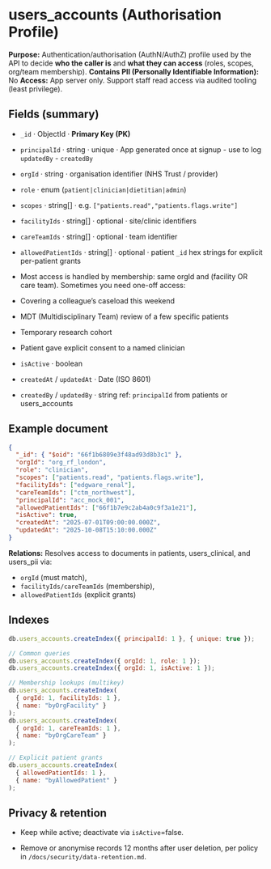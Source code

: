 # users_accounts (Authorisation Profile)

**Purpose:** Authentication/authorisation (AuthN/AuthZ) profile used by the API to decide **who the caller is** and **what they can access** (roles, scopes, org/team membership).
**Contains PII (Personally Identifiable Information):** No
**Access:** App server only. Support staff read access via audited tooling (least privilege).

## Fields (summary)

- `_id` · ObjectId · **Primary Key (PK)**
- `principalId` · string · unique · App generated once at signup - use to log `updatedBy` - `createdBy`
- `orgId` · string · organisation identifier (NHS Trust / provider)
- `role` · enum (`patient|clinician|dietitian|admin`)
- `scopes` · string[] · e.g. `["patients.read","patients.flags.write"]`
- `facilityIds` · string[] · optional · site/clinic identifiers
- `careTeamIds` · string[] · optional · team identifier

- `allowedPatientIds` · string[] · optional · patient `_id` hex strings for explicit per-patient grants
- Most access is handled by membership: same orgId and (facility OR care team). Sometimes you need one-off access:
- Covering a colleague’s caseload this weekend
- MDT (Multidisciplinary Team) review of a few specific patients
- Temporary research cohort
- Patient gave explicit consent to a named clinician

- `isActive` · boolean
- `createdAt` / `updatedAt` · Date (ISO 8601)
- `createdBy` / `updatedBy` · string ref: `principalId` from patients or users_accounts

## Example document

```json
{
  "_id": { "$oid": "66f1b6809e3f48ad93d8b3c1" },
  "orgId": "org_rf_london",
  "role": "clinician",
  "scopes": ["patients.read", "patients.flags.write"],
  "facilityIds": ["edgware_renal"],
  "careTeamIds": ["ctm_northwest"],
  "principalId": "acc_mock_001",
  "allowedPatientIds": ["66f1b7e9c2ab4a0c9f3a1e21"],
  "isActive": true,
  "createdAt": "2025-07-01T09:00:00.000Z",
  "updatedAt": "2025-10-08T15:10:00.000Z"
}
```

**Relations:** Resolves access to documents in patients, users_clinical, and users_pii via:

- `orgId` (must match),
- `facilityIds/careTeamIds` (membership),
- `allowedPatientIds` (explicit grants)

## Indexes

```js
db.users_accounts.createIndex({ principalId: 1 }, { unique: true });

// Common queries
db.users_accounts.createIndex({ orgId: 1, role: 1 });
db.users_accounts.createIndex({ orgId: 1, isActive: 1 });

// Membership lookups (multikey)
db.users_accounts.createIndex(
  { orgId: 1, facilityIds: 1 },
  { name: "byOrgFacility" }
);
db.users_accounts.createIndex(
  { orgId: 1, careTeamIds: 1 },
  { name: "byOrgCareTeam" }
);

// Explicit patient grants
db.users_accounts.createIndex(
  { allowedPatientIds: 1 },
  { name: "byAllowedPatient" }
);
```

## Privacy & retention

- Keep while active; deactivate via `isActive`=false.

- Remove or anonymise records 12 months after user deletion, per policy in `/docs/security/data-retention.md`.
